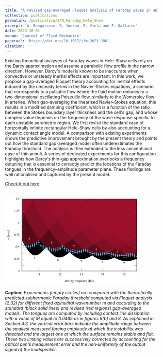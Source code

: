 ```yaml
---
title: "A revised gap-averaged Floquet analysis of Faraday waves in Hele-Shaw cells"
collection: publications
permalink: /publication/JFM_Faraday_Hele_Shaw
excerpt: 'A. Bongarzone, B. Jouron, F. Viola and F. Gallaire'
date: 2023-10-01
venue: 'Journal of Fluid Mechanics'
paperurl: 'https://doi.org/10.1017/jfm.2023.986'
citation: ''
---
```

Existing theoretical analyses of Faraday waves in Hele-Shaw cells rely on the Darcy approximation and assume a parabolic flow profile in the narrow direction. However, Darcy's model is known to be inaccurate when convective or unsteady inertial effects are important. In this work, we propose a gap-averaged Floquet theory accounting for inertial effects induced by the unsteady terms in the Navier–Stokes equations, a scenario that corresponds to a pulsatile flow where the fluid motion reduces to a two-dimensional oscillating Poiseuille flow, similarly to the Womersley flow in arteries. When gap-averaging the linearised Navier–Stokes equation, this results in a modified damping coefficient, which is a function of the ratio between the Stokes boundary layer thickness and the cell's gap, and whose complex value depends on the frequency of the wave response specific to each unstable parametric region. We first revisit the standard case of horizontally infinite rectangular Hele-Shaw cells by also accounting for a dynamic contact angle model. A comparison with existing experiments shows the predictive improvement brought by the present theory and points out how the standard gap-averaged model often underestimates the Faraday threshold. The analysis is then extended to the less conventional case of thin annuli. A series of dedicated experiments for this configuration highlights how Darcy's thin-gap approximation overlooks a frequency detuning that is essential to correctly predict the locations of the Faraday tongues in the frequency–amplitude parameter plane. These findings are well rationalised and captured by the present model.

[Check it out here](http://Alessandro-Bongarzone.github.io/files/JFM_Faraday_Hele_Shaw_Draft.pdf)

<br/><img src='/images/JFM_Faraday_Hele_Shaw_2023_GA.pdf'>


**Caption**: _Experiments (empty circles) are compared with the theoretically predicted subharmonic Faraday threshold computed via Floquet analysis (2.32) for different fixed azimuthal wavenumber $m$ and according to the standard (black solid lines) and revised (red regions) gap-averaged models. The tongues are computed by including contact line dissipation with a value of $M$ equal to 0.0485  as in figures 6(b) and 8. As explained in Section 4.3, the vertical error bars indicate the amplitude range between the smallest measured forcing amplitude at which the instability was detected and the largest one at which the surface remains stable and flat. These two limiting values are successively corrected by accounting for the optical pen's measurement error and the non-uniformity of the output signal of the loudspeaker._



